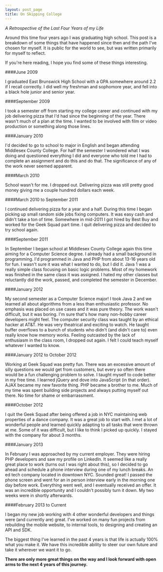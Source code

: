 ```yaml
---
layout: post_page
title: On Skipping College
---
```


*A Retrospective of the Last Four Years of my Life*

Around this time four years ago I was graduating high school.  This post is a breakdown of some things that have happened since then and the path I've chosen for myself. It is public for the world to see, but was written primarily for myself to reflect.

If you're here reading, I hope you find some of these things interesting.

####June 2009

I graduated East Brunswick High School with a GPA somewhere around 2.2 if I recall correctly.  I did well my freshman and sophomore year, and fell into a black hole junior and senior year.

####September 2009

I took a semester off from starting my college career and continued with my job delivering pizza that I'd had since the beginning of the year. There wasn't much of a plan at the time. I wanted to be involved with film or video production or something along those lines.

####January 2010

I'd decided to go to school to major in English and began attending Middlesex County College. For half the semester I wondered what I was doing and questioned everything I did and everyone who told me I had to complete an assignment and do this and do that.  The significance of any of the work never seemed apparent.

####March 2010

School wasn't for me. I dropped out. Delivering pizza was still pretty good money giving me a couple hundred dollars each week.

####March 2010 to September 2011

I continued delivering pizza for a year and a half. During this time I began picking up small random side jobs fixing computers.  It was easy cash and didn't take a ton of time. Somewhere in mid-2011 I got hired by Best Buy and worked for the Geek Squad part time. I quit delivering pizza and decided to try school again.

####September 2011

In September I began school at Middlesex County College again this time aiming for a Computer Science degree. I already had a small background in programming. I'd programmed in Java and PHP from about 13-16 years old for fun. I wasn't sure it was what I wanted to do, but I did it. Java 1 was a really simple class focusing on basic logic problems. Most of my homework was finished in the same class it was assigned. I hated my other classes but reluctantly did the work, passed, and completed the semester in December.

####January 2012

My second semester as a Computer Science major! I took Java 2 and we learned all about algorithms from a less than enthusiastic professor. No emphasis was placed on use cases and it was pure theory. The work wasn't difficult, but it was boring. I'm sure that's how many non-hobby career developers might feel. The computer security class was taught by an ethical hacker at AT&T. He was very theatrical and exciting to watch. He taught buffer overflows to a bunch of students who didn't (and didn't care to) even really know how memory works. Feeling outcasted by the lack of enthusiasm in the class room, I dropped out again. I felt I could teach myself whatever I wanted to know.

####January 2012 to October 2012

Working at Geek Squad was pretty fun. There was an excessive amount of silly questions we would get from customers, but every so often there would be a fun challenging problem to solve. I taught myself to code better in my free time. I learned jQuery and dove into JavaScript (in that order). AJAX became my new favorite thing. PHP became a brother to me. Much of my time was spent building side projects and always putting myself out there. No time for shame or embarrassment.

####October 2012

I quit the Geek Squad after being offered a job in NYC maintaining web properties of a dance company. It was a great job to start with. I met a lot of wonderful people and learned quickly adapting to all tasks that were thrown at me. Some of it was difficult, but I like to think I picked up quickly. I stayed with the company for about 3 months.

####January 2013

In February I was approached by my current employer. They were hiring PHP developers and saw my profile on LinkedIn. It seemed like a really great place to work (turns out I was right about this), so I decided to go ahead and schedule a phone interview during one of my lunch breaks. An ed tech company located in downtown NYC. Sounded great! I passed the phone screen and went for an in person interview early in the morning one day before work.  Everything went well, and I eventually received an offer. It was an incredible opportunity and I couldn't possibly turn it down. My two weeks were in shortly afterwards.

####February 2013 to Current

I began my new job working with 4 other wonderful developers and things were (and currently are) great. I've worked on many fun projects from rebuilding the mobile website, to internal tools, to designing and creating an API and SDK.

The biggest thing I've learned in the past 4 years is that life is actually 100% what you make it. We have this incredible ability to steer our own future and take it wherever we want it to go.

**There are only more great things on the way and I look forward with open arms to the next 4 years of this journey.**